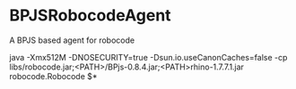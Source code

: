# BPJSRobocodeAgent
A BPJS based agent for robocode

java -Xmx512M -DNOSECURITY=true -Dsun.io.useCanonCaches=false -cp libs/robocode.jar;\<PATH\>/BPjs-0.8.4.jar;\<PATH\>rhino-1.7.7.1.jar robocode.Robocode $*